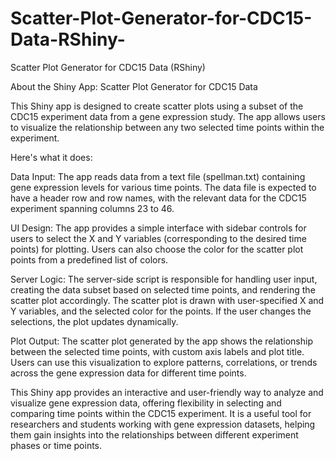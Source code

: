 # Scatter-Plot-Generator-for-CDC15-Data-RShiny-
Scatter Plot Generator for CDC15 Data (RShiny)


About the Shiny App: Scatter Plot Generator for CDC15 Data

This Shiny app is designed to create scatter plots using a subset of the CDC15 experiment data from a gene expression study. The app allows users to visualize the relationship between any two selected time points within the experiment. 

Here's what it does:

Data Input: The app reads data from a text file (spellman.txt) containing gene expression levels for various time points. The data file is expected to have a header row and row names, with the relevant data for the CDC15 experiment spanning columns 23 to 46.

UI Design: The app provides a simple interface with sidebar controls for users to select the X and Y variables (corresponding to the desired time points) for plotting. Users can also choose the color for the scatter plot points from a predefined list of colors.

Server Logic: The server-side script is responsible for handling user input, creating the data subset based on selected time points, and rendering the scatter plot accordingly. The scatter plot is drawn with user-specified X and Y variables, and the selected color for the points. If the user changes the selections, the plot updates dynamically.

Plot Output: The scatter plot generated by the app shows the relationship between the selected time points, with custom axis labels and plot title. Users can use this visualization to explore patterns, correlations, or trends across the gene expression data for different time points.

This Shiny app provides an interactive and user-friendly way to analyze and visualize gene expression data, offering flexibility in selecting and comparing time points within the CDC15 experiment. It is a useful tool for researchers and students working with gene expression datasets, helping them gain insights into the relationships between different experiment phases or time points.
